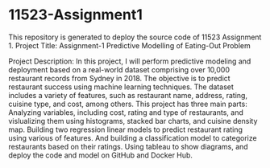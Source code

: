 # 11523-Assignment1
This repository is generated to deploy the source code of 11523 Assignment 1.
Project Title: Assignment-1 Predictive Modelling of Eating-Out Problem

Project Description:
In this project, I will perform predictive modeling and deployment based on a real-world dataset comprising over 10,000 restaurant records from Sydney in 2018. The objective is to predict restaurant success using machine learning techniques. The dataset includes a variety of features, such as restaurant name, address, rating, cuisine type, and cost, among others.
This project has three main parts:
Analyzing variables, including cost, rating and type of restaurants, and vislualizing them using histograms, stacked bar charts, and cuisine density map.
Building two regression linear models to predict restaurant rating using various of features. And building a classification model to categorize restaurants based on their ratings.
Using tableau to show diagrams, and deploy the code and model on GitHub and Docker Hub.
